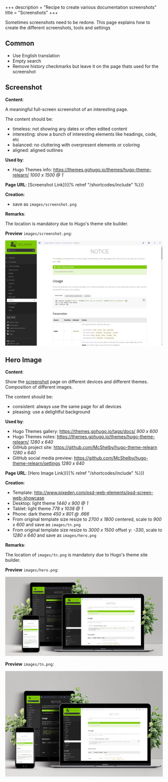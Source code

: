 +++
description = "Recipe to create various documentation screenshots"
title = "Screenshots"
+++

Sometimes screenshots need to be redone. This page explains how to create the different screenshots, tools and settings

## Common

- Use English translation
- Empty search
- Remove history checkmarks but leave it on the page thats used for the screenshot

## Screenshot

**Content**:

A meaningful full-screen screenshot of an interesting page.

The content should be:

- timeless: not showing any dates or often edited content
- interesting: show a bunch of interesting elements like headings, code, etc
- balanced: no cluttering with overpresent elements or coloring
- aligned: aligned outlines

**Used by**:

- Hugo Themes info: https://themes.gohugo.io/themes/hugo-theme-relearn/ _1000 x 1500 @ 1_

**Page URL**: [Screenshot Link]({{% relref "/shortcodes/include" %}})

**Creation**:

- save as `images/screenshot.png`

**Remarks**:

The location is mandatory due to Hugo's theme site builder.

**Preview** `images/screenshot.png`:

![Screenshot](/images/screenshot.png?classes=shadow&width=100%25&height=100%25)

## Hero Image

**Content**:

Show the [screenshot](#screenshot) page on different devices and different themes. Composition of different images.

The content should be:

- consistent: always use the same page for all devices
- pleasing: use a delightful background

**Used by**:

- Hugo Themes gallery: https://themes.gohugo.io/tags/docs/                              _900 x 600_
- Hugo Themes notes: https://themes.gohugo.io/themes/hugo-theme-relearn/               _1280 x 640_
- GitHub project site: https://github.com/McShelby/hugo-theme-relearn                  _1280 x 640_
- GitHub social media preview: https://github.com/McShelby/hugo-theme-relearn/settings _1280 x 640_

**Page URL**: [Hero Image Link]({{% relref "/shortcodes/include" %}})

**Creation**:

- Template: http://www.pixeden.com/psd-web-elements/psd-screen-web-showcase
- Desktop: light theme _1440 x 900 @ 1_
- Tablet: light theme _778 x 1038 @ 1_
- Phone: dark theme _450 x 801 @ .666_
- From original template size resize to _2700 x 1800_ centered, scale to _900 x 600_ and save as `images/tn.png`
- From original template size resize to _3000 x 1500_ offset y: _-330_, scale to _1280 x 640_ and save as `images/hero.png`

**Remarks**:

The location of `images/tn.png` is mandatory due to Hugo's theme site builder.

**Preview** `images/hero.png`:

![Hero](/images/hero.png?classes=shadow&width=100%25&height=100%25)

**Preview** `images/tn.png`:

![tn](/images/tn.png?classes=shadow&width=100%25&height=100%25)
